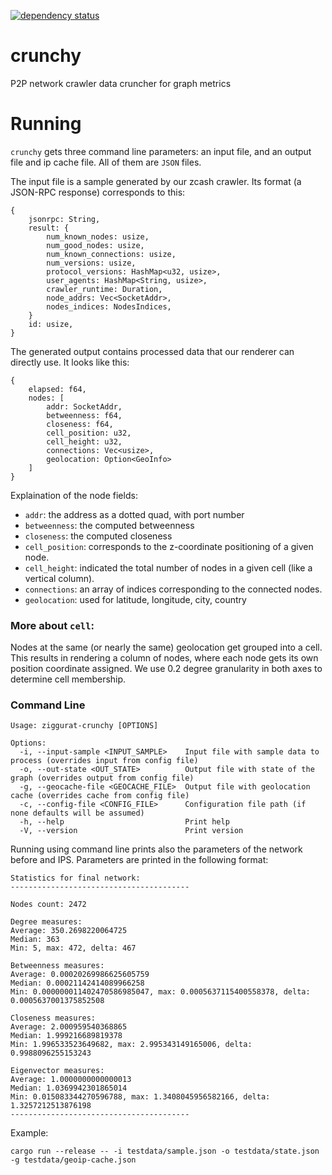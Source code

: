 [![dependency status](https://deps.rs/repo/github/runziggurat/crunchy/status.svg)](https://deps.rs/repo/github/runziggurat/crunchy)

# crunchy
P2P network crawler data cruncher for graph metrics


# Running

`crunchy` gets three command line parameters: an input file, and an output file and ip cache file. All of them are `JSON` files.

The input file is a sample generated by our zcash crawler. Its format (a JSON-RPC response) corresponds to this:


```
{
    jsonrpc: String,
    result: {
        num_known_nodes: usize,
        num_good_nodes: usize,
        num_known_connections: usize,
        num_versions: usize,
        protocol_versions: HashMap<u32, usize>,
        user_agents: HashMap<String, usize>,
        crawler_runtime: Duration,
        node_addrs: Vec<SocketAddr>,
        nodes_indices: NodesIndices,
    }
    id: usize,
}
```

The generated output contains processed data that our renderer can directly use. It looks like this:

```
{
    elapsed: f64,
    nodes: [
        addr: SocketAddr,
        betweenness: f64,
        closeness: f64,
        cell_position: u32,
        cell_height: u32,
        connections: Vec<usize>,
        geolocation: Option<GeoInfo>
    ]
}
```
Explaination of the node fields:

- `addr`: the address as a dotted quad, with port number
- `betweenness`: the computed betweenness
- `closeness`: the computed closeness
- `cell_position`: corresponds to the z-coordinate positioning of a given node.
- `cell_height`: indicated the total number of nodes in a given cell (like a vertical column).
- `connections`: an array of indices corresponding to the connected nodes.
- `geolocation`: used for latitude, longitude, city, country

### More about `cell`:
Nodes at the same (or nearly the same) geolocation get grouped into a cell. This results in rendering a column of nodes, where each node gets its own position coordinate assigned. We use 0.2 degree granularity in both axes to determine cell membership.

### Command Line

```
Usage: ziggurat-crunchy [OPTIONS]

Options:
  -i, --input-sample <INPUT_SAMPLE>    Input file with sample data to process (overrides input from config file)
  -o, --out-state <OUT_STATE>          Output file with state of the graph (overrides output from config file)
  -g, --geocache-file <GEOCACHE_FILE>  Output file with geolocation cache (overrides cache from config file)
  -c, --config-file <CONFIG_FILE>      Configuration file path (if none defaults will be assumed)
  -h, --help                           Print help
  -V, --version                        Print version
```

Running using command line prints also the parameters of the network before and IPS. Parameters are printed in the following format:

```
Statistics for final network:
----------------------------------------

Nodes count: 2472

Degree measures:
Average: 350.2698220064725
Median: 363
Min: 5, max: 472, delta: 467

Betweenness measures:
Average: 0.00020269986625605759
Median: 0.00021142414089966258
Min: 0.000000011402470586985047, max: 0.0005637115400558378, delta: 0.0005637001375852508

Closeness measures:
Average: 2.000959540368865
Median: 1.999216689819378
Min: 1.996533523649682, max: 2.995343149165006, delta: 0.9988096255153243

Eigenvector measures:
Average: 1.0000000000000013
Median: 1.0369942301865014
Min: 0.015083344270596788, max: 1.3408045956582166, delta: 1.3257212513876198
----------------------------------------
```

Example:
```
cargo run --release -- -i testdata/sample.json -o testdata/state.json -g testdata/geoip-cache.json
```
